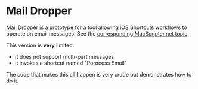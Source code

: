# Mail Dropper

Mail Dropper is a prototype for a tool allowing iOS Shortcuts workflows to operate on email messages.  See the [corresponding MacScripter.net topic](https://www.macscripter.net/t/applying-a-shortcut-script-to-a-mail-message/75650/4).

This version is **very** limited:

- it does not support multi-part messages
- it invokes a shortcut named "Porocess Email"

The code that makes this all happen is very crude but demonstrates how to do it.

